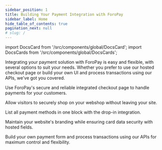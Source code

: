 ```yaml
---
sidebar_position: 1
title: Building Your Payment Integration with ForoPay
sidebar_label: Home
hide_table_of_contents: true
pagination_next: null
# slug: /
---
```


import DocsCard from '/src/components/global/DocsCard';
import DocsCards from '/src/components/global/DocsCards';

Integrating your payment solution with ForoPay is easy and flexible, with several options to suit your needs. Whether you prefer to use our hosted checkout page or build your own UI and process transactions using our APIs, we've got you covered.

<DocsCards>
  <DocsCard header="Hosted page" href="/docs-portal/online_payments/accept_payments/hosted_checkout_page">
    <p>Use ForoPay's secure and reliable integrated checkout page to handle payments for your customers.</p>
  </DocsCard>
  <DocsCard header="Popup" href="/docs-portal/online_payments/accept_payments/popup">
    <p>Allow visitors to securely shop on your webshop without leaving your site.</p>
  </DocsCard>
  <DocsCard header="Drop-in" href="/docs-portal/online_payments/accept_payments/drop_in">
    <p>List all payment methods in one block with the drop-in integration.</p>
  </DocsCard>
  <DocsCard header="Hosted fields" href="/docs-portal/online_payments/accept_payments/hosted_fields">
    <p>Maintain your website's branding while ensuring card data security with hosted fields.</p>
  </DocsCard>
  <DocsCard header="API only" href="/docs-portal/online_payments/accept_payments/api">
    <p>Build your own payment form and process transactions using our APIs for maximum control and flexibility.</p>
  </DocsCard>
</DocsCards>
